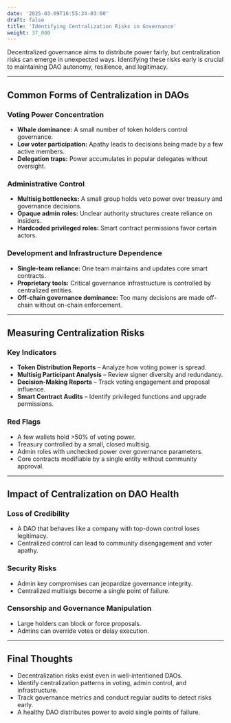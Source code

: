 ```yaml
---
date: '2025-03-09T16:55:34-03:00'
draft: false
title: 'Identifying Centralization Risks in Governance'
weight: 37_000
---
```


Decentralized governance aims to distribute power fairly, but centralization risks can emerge in unexpected ways. Identifying these risks early is crucial to maintaining DAO autonomy, resilience, and legitimacy.  

---

## **Common Forms of Centralization in DAOs**  

### **Voting Power Concentration**  
- **Whale dominance:** A small number of token holders control governance.  
- **Low voter participation:** Apathy leads to decisions being made by a few active members.  
- **Delegation traps:** Power accumulates in popular delegates without oversight.  

### **Administrative Control**  
- **Multisig bottlenecks:** A small group holds veto power over treasury and governance decisions.  
- **Opaque admin roles:** Unclear authority structures create reliance on insiders.  
- **Hardcoded privileged roles:** Smart contract permissions favor certain actors.  

### **Development and Infrastructure Dependence**  
- **Single-team reliance:** One team maintains and updates core smart contracts.  
- **Proprietary tools:** Critical governance infrastructure is controlled by centralized entities.  
- **Off-chain governance dominance:** Too many decisions are made off-chain without on-chain enforcement.  

---

## **Measuring Centralization Risks**  

### **Key Indicators**  
- **Token Distribution Reports** – Analyze how voting power is spread.  
- **Multisig Participant Analysis** – Review signer diversity and redundancy.  
- **Decision-Making Reports** – Track voting engagement and proposal influence.  
- **Smart Contract Audits** – Identify privileged functions and upgrade permissions.  

### **Red Flags**  
- A few wallets hold >50% of voting power.  
- Treasury controlled by a small, closed multisig.  
- Admin roles with unchecked power over governance parameters.  
- Core contracts modifiable by a single entity without community approval.  

---

## **Impact of Centralization on DAO Health**  

### **Loss of Credibility**  
- A DAO that behaves like a company with top-down control loses legitimacy.  
- Centralized control can lead to community disengagement and voter apathy.  

### **Security Risks**  
- Admin key compromises can jeopardize governance integrity.  
- Centralized multisigs become a single point of failure.  

### **Censorship and Governance Manipulation**  
- Large holders can block or force proposals.  
- Admins can override votes or delay execution.  

---

## **Final Thoughts**  
- Decentralization risks exist even in well-intentioned DAOs.  
- Identify centralization patterns in voting, admin control, and infrastructure.  
- Track governance metrics and conduct regular audits to detect risks early.  
- A healthy DAO distributes power to avoid single points of failure.  

